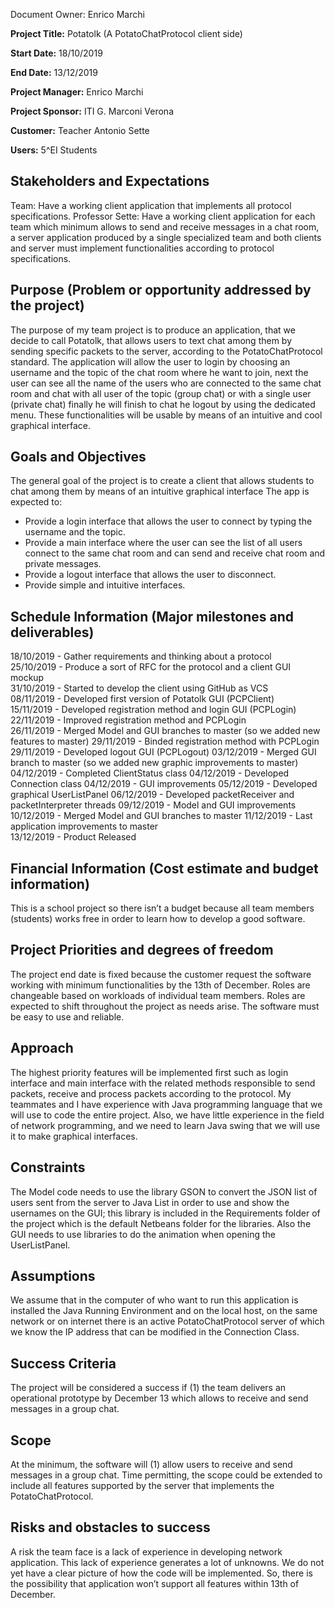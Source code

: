 Document Owner: Enrico Marchi

**Project Title:** Potatolk (A PotatoChatProtocol client side) 

**Start Date:**  18/10/2019 

**End Date:**  13/12/2019 

**Project Manager:** Enrico Marchi 

**Project Sponsor:**  ITI G. Marconi Verona

**Customer:** Teacher Antonio Sette 

**Users:**  5^EI Students

## Stakeholders and Expectations
Team: Have a working client application that implements all protocol specifications.
Professor Sette: Have a working client application for each team which minimum allows to send and receive messages in a chat room, a server application produced by a single specialized team and both clients and server must implement functionalities according to protocol specifications.

## Purpose (Problem or opportunity addressed by the project)
The purpose of my team project is to produce an application, that we decide to call Potatolk, that allows users to text chat among them by sending specific packets to the server, according to the PotatoChatProtocol standard.
The application will allow the user to login by choosing an username and the topic of the chat room where he want to join, next the user can see all the name of the users who are connected to the same chat room and chat with all user of the topic (group chat) or with a single user (private chat) finally he will finish to chat he logout by using the dedicated menu.
These functionalities will be usable by means of an intuitive and cool graphical interface.

## Goals and Objectives 
The general goal of the project is to create a client that allows students to chat among them by means of an intuitive graphical interface
The app is expected to:
- Provide a login interface that allows the user to connect by typing the username and the topic.
- Provide a main interface where the user can see the list of all users connect to the same chat room and can send and receive chat room and private messages.
- Provide a logout interface that allows the user to disconnect.
- Provide simple and intuitive interfaces.

## Schedule Information (Major milestones and deliverables)
18/10/2019 - Gather requirements and thinking about a protocol  
25/10/2019 - Produce a sort of RFC for the protocol and a client GUI mockup  
31/10/2019 - Started to develop the client using GitHub as VCS  
08/11/2019 - Developed first version of Potatolk GUI (PCPClient)  
15/11/2019 - Developed registration method and login GUI (PCPLogin)  
22/11/2019 - Improved registration method and PCPLogin  
26/11/2019 - Merged Model and GUI branches to master (so we added new features to master)
29/11/2019 - Binded registration method with PCPLogin  
29/11/2019 - Developed logout GUI (PCPLogout)
03/12/2019 - Merged GUI branch to master (so we added new graphic improvements to master)
04/12/2019 - Completed ClientStatus class
04/12/2019 - Developed Connection class
04/12/2019 - GUI improvements
05/12/2019 - Developed graphical UserListPanel
06/12/2019 - Developed packetReceiver and packetInterpreter threads
09/12/2019 - Model and GUI improvements
10/12/2019 - Merged Model and GUI branches to master
11/12/2019 - Last application improvements to master  
13/12/2019 - Product Released

## Financial Information (Cost estimate and budget information)
This is a school project so there isn’t a budget because all team members (students) works free in order to learn how to develop a good software.

## Project Priorities and degrees of freedom
The project end date is fixed because the customer request the software working with minimum functionalities by the 13th of December. Roles are changeable based on workloads of individual team members.  Roles are expected to shift throughout the project as needs arise.
The software must be easy to use and reliable.

## Approach
The highest priority features will be implemented first such as login interface and main interface with the related methods responsible to send packets, receive and process packets according to the protocol.
My teammates and I have experience with Java programming language that we will use to code the entire project. Also, we have little experience in the field of network programming, and we need to learn Java swing that we will use it to make graphical interfaces.

## Constraints
The Model code needs to use the library GSON to convert the JSON list of users sent from the server to Java List in order to use and show the usernames on the GUI; this library is included in the Requirements folder of the project which is the default Netbeans folder for the libraries.
Also the GUI needs to use libraries to do the animation when opening the UserListPanel.

## Assumptions
We assume that in the computer of who want to run this application is installed the Java Running Environment and on the local host, on the same network or on internet there is an active PotatoChatProtocol server of which we know the IP address that can be modified in the Connection Class.

## Success Criteria
The project will be considered a success if (1) the team delivers an operational prototype by December 13 which allows to receive and send messages in a group chat.

## Scope
At the minimum, the software will (1) allow users to receive and send messages in a group chat. Time permitting, the scope could be extended to include all features supported by the server that implements the PotatoChatProtocol.

## Risks and obstacles to success  
A risk the team face is a lack of experience in developing network application.  This lack of experience generates a lot of unknowns. We do not yet have a clear picture of how the code will be implemented. So, there is the possibility that application won’t support all features within 13th of December.
